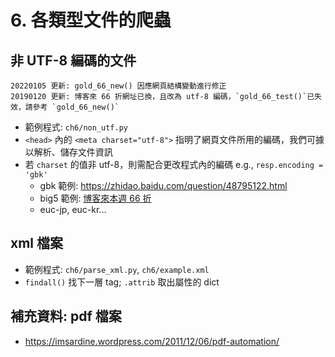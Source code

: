 # 6. 各類型文件的爬蟲

## 非 UTF-8 編碼的文件

```
20220105 更新: gold_66_new() 因應網頁結構變動進行修正
20190120 更新: 博客來 66 折網址已換，且改為 utf-8 編碼，`gold_66_test()`已失效，請參考 `gold_66_new()`
```

* 範例程式: `ch6/non_utf.py`
* `<head>` 內的 `<meta charset="utf-8">` 指明了網頁文件所用的編碼，我們可據以解析、儲存文件資訊
* 若 `charset` 的值非 utf-8，則需配合更改程式內的編碼 e.g., `resp.encoding = 'gbk'`
    * gbk 範例: https://zhidao.baidu.com/question/48795122.html
    * big5 範例: [博客來本週 66 折](http://www.books.com.tw/activity/gold66_day/)
    * euc-jp, euc-kr...

## xml 檔案

* 範例程式: `ch6/parse_xml.py`, `ch6/example.xml`
* `findall()` 找下一層 tag; `.attrib` 取出屬性的 dict

## 補充資料: pdf 檔案

* https://imsardine.wordpress.com/2011/12/06/pdf-automation/